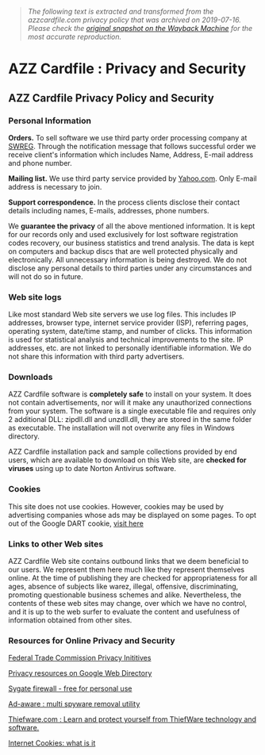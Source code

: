 > *The following text is extracted and transformed from the azzcardfile.com privacy policy that was archived on 2019-07-16. Please check the [original snapshot on the Wayback Machine](https://web.archive.org/web/20190716061453id_/http%3A//www.azzcardfile.com/privacy.html) for the most accurate reproduction.*

# AZZ Cardfile : Privacy and Security

## AZZ Cardfile Privacy Policy and Security

### Personal Information

**Orders.** To sell software we use third party order processing company at [SWREG](http://www.swreg.org/). Through the notification message that follows successful order we receive client's information which includes Name, Address, E-mail address and phone number.

**Mailing list.** We use third party service provided by [Yahoo.com](http://info.yahoo.com/privacy/us/yahoo/details.html). Only E-mail address is necessary to join.

**Support correspondence.** In the process clients disclose their contact details including names, E-mails, addresses, phone numbers.

We **guarantee the privacy** of all the above mentioned information. It is kept for our records only and used exclusively for lost software registration codes recovery, our business statistics and trend analysis. The data is kept on computers and backup discs that are well protected physically and electronically. All unnecessary information is being destroyed. We do not disclose any personal details to third parties under any circumstances and will not do so in future.

### Web site logs

Like most standard Web site servers we use log files. This includes IP addresses, browser type, internet service provider (ISP), referring pages, operating system, date/time stamp, and number of clicks. This information is used for statistical analysis and technical improvements to the site. IP addresses, etc. are not linked to personally identifiable information. We do not share this information with third party advertisers. 

### Downloads

AZZ Cardfile software is **completely safe** to install on your system. It does not contain advertisements, nor will it make any unauthorized connections from your system. The software is a single executable file and requires only 2 additional DLL: zipdll.dll and unzdll.dll, they are stored in the same folder as executable. The installation will not overwrite any files in Windows directory.

AZZ Cardfile installation pack and sample collections provided by end users, which are available to download on this Web site, are **checked for viruses** using up to date Norton Antivirus software.

### Cookies

This site does not use cookies. However, cookies may be used by advertising companies whose ads may be displayed on some pages. To opt out of the Google DART cookie, [visit here](http://www.google.com/privacy_ads.html)

### Links to other Web sites

AZZ Cardfile Web site contains outbound links that we deem beneficial to our users. We represent them here much like they represent themselves online. At the time of publishing they are checked for appropriateness for all ages, absence of subjects like warez, illegal, offensive, discriminating, promoting questionable business schemes and alike. Nevertheless, the contents of these web sites may change, over which we have no control, and it is up to the web surfer to evaluate the content and usefulness of information obtained from other sites.

### Resources for Online Privacy and Security

[Federal Trade Commission Privacy Inititives](http://www.ftc.gov/privacy/)

[Privacy resources on Google Web Directory](http://directory.google.com/Top/Computers/Security/Internet/Privacy/)

[Sygate firewall - free for personal use](http://www.sygate.com/)

[Ad-aware : multi spyware removal utility](http://www.lavasoftusa.com/)

[Thiefware.com : Learn and protect yourself from ThiefWare technology and software.](http://www.azzcardfile.com/news/thiefware.html)

[Internet Cookies: what is it](http://www.howstuffworks.com/cookie.htm)
